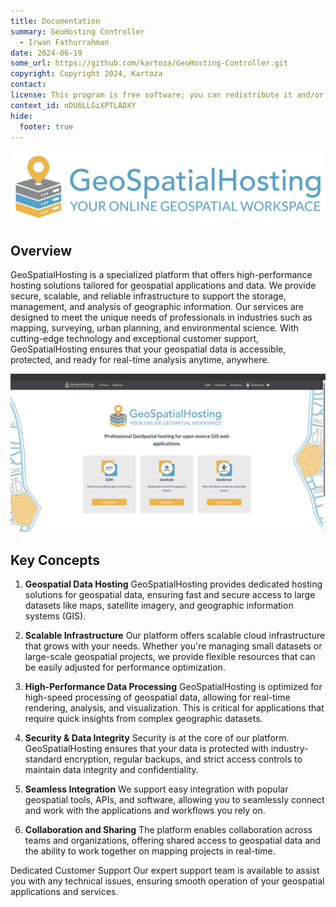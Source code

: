 ```yaml
---
title: Documentation
summary: GeoHosting Controller
  - Irwan Fathurrahman
date: 2024-06-19
some_url: https://github.com/kartoza/GeoHosting-Controller.git
copyright: Copyright 2024, Kartoza
contact:
license: This program is free software; you can redistribute it and/or modify it under the terms of the GNU Affero General Public License as published by the Free Software Foundation; either version 3 of the License, or (at your option) any later version.
context_id: nDU6LLGiXPTLADXY
hide:
  footer: true
---
```



![Geohosting-full.sbg](./img/geohosting-full.svg)

## Overview

GeoSpatialHosting is a specialized platform that offers high-performance hosting solutions tailored for geospatial applications and data. We provide secure, scalable, and reliable infrastructure to support the storage, management, and analysis of geographic information. Our services are designed to meet the unique needs of professionals in industries such as mapping, surveying, urban planning, and environmental science. With cutting-edge technology and exceptional customer support, GeoSpatialHosting ensures that your geospatial data is accessible, protected, and ready for real-time analysis anytime, anywhere.

![GHS_home.png](./img/GHS_home.png)

## Key Concepts

1. **Geospatial Data Hosting**
GeoSpatialHosting provides dedicated hosting solutions for geospatial data, ensuring fast and secure access to large datasets like maps, satellite imagery, and geographic information systems (GIS).

2. **Scalable Infrastructure**
Our platform offers scalable cloud infrastructure that grows with your needs. Whether you're managing small datasets or large-scale geospatial projects, we provide flexible resources that can be easily adjusted for performance optimization.

3. **High-Performance Data Processing**
GeoSpatialHosting is optimized for high-speed processing of geospatial data, allowing for real-time rendering, analysis, and visualization. This is critical for applications that require quick insights from complex geographic datasets.

4. **Security & Data Integrity**
Security is at the core of our platform. GeoSpatialHosting ensures that your data is protected with industry-standard encryption, regular backups, and strict access controls to maintain data integrity and confidentiality.

5. **Seamless Integration**
We support easy integration with popular geospatial tools, APIs, and software, allowing you to seamlessly connect and work with the applications and workflows you rely on.

6. **Collaboration and Sharing**
The platform enables collaboration across teams and organizations, offering shared access to geospatial data and the ability to work together on mapping projects in real-time.

Dedicated Customer Support
Our expert support team is available to assist you with any technical issues, ensuring smooth operation of your geospatial applications and services.
